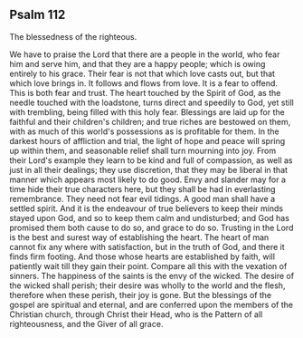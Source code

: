 ## Psalm 112

The blessedness of the righteous.

We have to praise the Lord that there are a people in the world, who fear him and serve him, and that they are a happy people; which is owing entirely to his grace. Their fear is not that which love casts out, but that which love brings in. It follows and flows from love. It is a fear to offend. This is both fear and trust. The heart touched by the Spirit of God, as the needle touched with the loadstone, turns direct and speedily to God, yet still with trembling, being filled with this holy fear. Blessings are laid up for the faithful and their children's children; and true riches are bestowed on them, with as much of this world's possessions as is profitable for them. In the darkest hours of affliction and trial, the light of hope and peace will spring up within them, and seasonable relief shall turn mourning into joy. From their Lord's example they learn to be kind and full of compassion, as well as just in all their dealings; they use discretion, that they may be liberal in that manner which appears most likely to do good. Envy and slander may for a time hide their true characters here, but they shall be had in everlasting remembrance. They need not fear evil tidings. A good man shall have a settled spirit. And it is the endeavour of true believers to keep their minds stayed upon God, and so to keep them calm and undisturbed; and God has promised them both cause to do so, and grace to do so. Trusting in the Lord is the best and surest way of establishing the heart. The heart of man cannot fix any where with satisfaction, but in the truth of God, and there it finds firm footing. And those whose hearts are established by faith, will patiently wait till they gain their point. Compare all this with the vexation of sinners. The happiness of the saints is the envy of the wicked. The desire of the wicked shall perish; their desire was wholly to the world and the flesh, therefore when these perish, their joy is gone. But the blessings of the gospel are spiritual and eternal, and are conferred upon the members of the Christian church, through Christ their Head, who is the Pattern of all righteousness, and the Giver of all grace.

